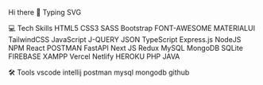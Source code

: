 Hi there 👋
Typing SVG



💻 Tech Skills
HTML5 CSS3 SASS Bootstrap FONT-AWESOME MATERIALUI TailwindCSS JavaScript J-QUERY JSON TypeScript Express.js NodeJS NPM React POSTMAN FastAPI Next JS Redux MySQL MongoDB SQLite FIREBASE XAMPP Vercel Netlify HEROKU
PHP JAVA

🛠️ Tools
vscode intellij postman mysql mongodb github
